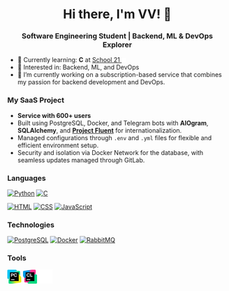 <h1 align="center">Hi there, I'm VV! 👋</h1>
<h3 align="center">Software Engineering Student | Backend, ML & DevOps Explorer</h3>

- 🌱 Currently learning: **C** at
  <a href="https://21-school.ru/">School 21 <img src="./icons/school21.svg" alt="School 21" width="10px"></a>
- 👀 Interested in: Backend, ML, and DevOps
- 📇 I’m currently working on a subscription-based service that combines my passion for backend development and DevOps.

### My SaaS Project

- **Service with 600+ users**
- Built using PostgreSQL, Docker, and Telegram bots with **AIOgram**, **SQLAlchemy**,
  and **[Project Fluent](https://projectfluent.org/)** for internationalization.
- Managed configurations through `.env` and `.yml` files for flexible and efficient environment setup.
- Security and isolation via Docker Network for the database, with seamless updates managed through GitLab.

### Languages

<p>
  <a href="https://www.python.org/"><img src="https://img.shields.io/badge/python-3670A0?style=for-the-badge&logo=python&logoColor=ffdd54" alt="Python"></a>
  <a href="https://en.wikipedia.org/wiki/C_(programming_language)"><img src="https://img.shields.io/badge/c-%2300599C.svg?style=for-the-badge&logo=c&logoColor=white" alt="C"></a>
</p>

<p>
  <a href="https://en.wikipedia.org/wiki/HTML"><img src="https://img.shields.io/badge/html5-%23E34F26.svg?style=for-the-badge&logo=html5&logoColor=white" alt="HTML"></a>
  <a href="https://en.wikipedia.org/wiki/CSS"><img src="https://img.shields.io/badge/css3-%231572B6.svg?style=for-the-badge&logo=css3&logoColor=white" alt="CSS"></a>
  <a href="https://en.wikipedia.org/wiki/JavaScript"><img src="https://img.shields.io/badge/javascript-%23323330.svg?style=for-the-badge&logo=javascript&logoColor=%23F7DF1E" alt="JavaScript"></a>
</p>

### Technologies

<p>
  <a href="https://www.postgresql.org/"><img src="https://img.shields.io/badge/postgres-%23316192.svg?style=for-the-badge&logo=postgresql&logoColor=white" alt="PostgreSQL"></a>
  <a href="https://www.docker.com/"><img src="https://img.shields.io/badge/docker-%230db7ed.svg?style=for-the-badge&logo=docker&logoColor=white" alt="Docker"></a>
  <a href="https://www.rabbitmq.com/"><img src="https://img.shields.io/badge/Rabbitmq-FF6600?style=for-the-badge&logo=rabbitmq&logoColor=white" alt="RabbitMQ"></a>
</p>

### Tools

<p>
  <a href="https://www.jetbrains.com/pycharm/"> <img src="icons/pycharm.svg" alt="PyCharm" width="32" height="32"></a>
  <a href="https://www.jetbrains.com/clion/"> <img src="icons/clion.svg" alt="CLion" width="32" height="32"></a>
  <a href="https://termius.com/"> <img src="icons/termius.svg" alt="Termius" width="32" height="32"></a>
</p>

<!---
vv-meow-meow/vv-meow-meow is a ✨ special ✨ repository because its `README.md` (this file) appears on your GitHub profile.
You can click the Preview link to take a look at your changes.
--->

<!---
Used sites:
- Simple icons – https://simpleicons.org/
- Markdown Badges – https://ileriayo.github.io/markdown-badges/
- Habr – https://habr.com/ru/articles/649363/

Useful code:
<a href=""> <img src="" alt=""> </a>
--->
